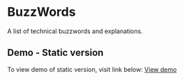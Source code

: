 # BuzzWords

A list of technical buzzwords and explanations.

## Demo - Static version
To view demo of static version, visit link below:
[View demo](https://html-preview.github.io/?url=https://github.com/fiskrens/buzzwords/blob/master/static/index.html)